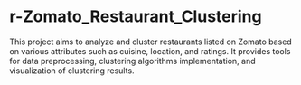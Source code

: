 # r-Zomato_Restaurant_Clustering
This project aims to analyze and cluster restaurants listed on Zomato based on various attributes such as cuisine, location, and ratings. It provides tools for data preprocessing, clustering algorithms implementation, and visualization of clustering results.

